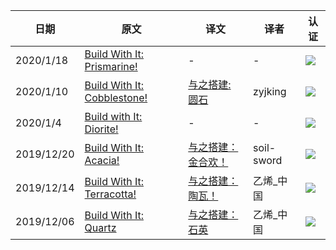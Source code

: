 |日期|原文|译文|译者|认证|
|---|---|---|---|---|
|2020/1/18|[Build With It: Prismarine!](https://www.minecraft.net/zh-hans/article/build-with-it--prismarine-)|-|-|![](https://www.mcbbs.net/static/image/smiley/ornaments/barrier.png)|
|2020/1/10|[Build With It: Cobblestone!](https://www.minecraft.net/zh-hans/article/build-with-it--cobblestone-)|[与之搭建: 圆石](https://www.mcbbs.net/thread-942759-1-1.html)|zyjking|![](https://www.mcbbs.net/static/image/smiley/ornaments/barrier.png)|
|2020/1/4|[Build with It: Diorite!](https://www.minecraft.net/zh-hans/article/build-it--diorite-)|-|-|![](https://www.mcbbs.net/static/image/smiley/ornaments/barrier.png)|
|2019/12/20|[Build With It: Acacia!](https://www.minecraft.net/zh-hans/article/build-with-it--acacia-)|[与之搭建：金合欢！](https://www.mcbbs.net/thread-937680-1-1.html)|soil-sword|![](https://www.mcbbs.net/static/image/smiley/ornaments/barrier.png)|
|2019/12/14|[Build With It: Terracotta!](https://www.minecraft.net/zh-hans/article/build-with-it--terracotta-)|[与之搭建：陶瓦！](https://www.mcbbs.net/thread-933527-1-1.html)|乙烯_中国|![](https://www.mcbbs.net/static/image/smiley/mcitem/emerald.png)|
|2019/12/06|[Build With It: Quartz](https://www.minecraft.net/zh-hans/article/build-with-it--quartz)|[与之搭建：石英](https://www.mcbbs.net/thread-931023-1-1.html)|乙烯_中国|![](https://www.mcbbs.net/static/image/smiley/mcitem/emerald.png)|
